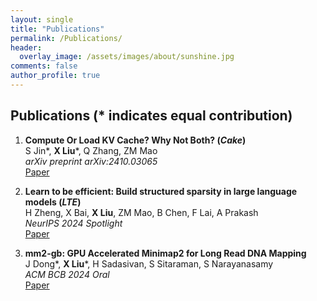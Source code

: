 ```yaml
---
layout: single
title: "Publications"
permalink: /Publications/
header:
  overlay_image: /assets/images/about/sunshine.jpg
comments: false
author_profile: true
---
```


## Publications (\* indicates equal contribution)

1. **Compute Or Load KV Cache? Why Not Both? (*Cake*)**  
   S Jin\*, **X Liu**\*, Q Zhang, ZM Mao  
   *arXiv preprint arXiv:2410.03065*  
   [Paper](https://arxiv.org/abs/2410.03065)

2. **Learn to be efficient: Build structured sparsity in large language models (*LTE*)**  
   H Zheng, X Bai, **X Liu**, ZM Mao, B Chen, F Lai, A Prakash  
   *NeurIPS 2024 Spotlight*  
   [Paper](https://arxiv.org/abs/2402.06126)

3. **mm2-gb: GPU Accelerated Minimap2 for Long Read DNA Mapping**  
   J Dong\*, **X Liu**\*, H Sadasivan, S Sitaraman, S Narayanasamy  
   *ACM BCB 2024 Oral*  
   [Paper](https://www.biorxiv.org/content/10.1101/2024.03.23.586366v2.abstract)
